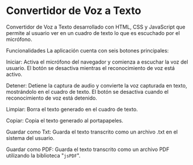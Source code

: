 # Convertidor de Voz a Texto
Convertidor de Voz a Texto desarrollado con HTML, CSS y JavaScript que permite al usuario ver en un cuadro de texto lo que es escuchado por el micrófono.

Funcionalidades
La aplicación cuenta con seis botones principales:

Iniciar: Activa el micrófono del navegador y comienza a escuchar la voz del usuario. El botón se desactiva mientras el reconocimiento de voz está activo.

Detener: Detiene la captura de audio y convierte la voz capturada en texto, mostrándolo en el cuadro de texto. El botón se desactiva cuando el reconocimiento de voz está detenido.

Limpiar: Borra el texto generado en el cuadro de texto.

Copiar: Copia el texto generado al portapapeles.

Guardar como Txt: Guarda el texto transcrito como un archivo .txt en el sistema del usuario.

Guardar como PDF: Guarda el texto transcrito como un archivo PDF utilizando la biblioteca "`jsPDF`".
